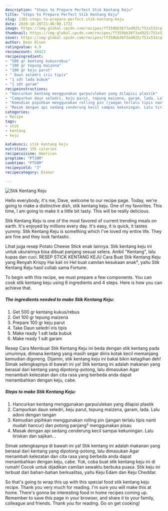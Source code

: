 ```yaml
---
description: "Steps to Prepare Perfect Stik Kentang Keju"
title: "Steps to Prepare Perfect Stik Kentang Keju"
slug: 1301-steps-to-prepare-perfect-stik-kentang-keju
date: 2020-10-28T21:46:08.172Z
image: https://img-global.cpcdn.com/recipes/ff359bb36f3ad925/751x532cq70/stik-kentang-keju-foto-resep-utama.jpg
thumbnail: https://img-global.cpcdn.com/recipes/ff359bb36f3ad925/751x532cq70/stik-kentang-keju-foto-resep-utama.jpg
cover: https://img-global.cpcdn.com/recipes/ff359bb36f3ad925/751x532cq70/stik-kentang-keju-foto-resep-utama.jpg
author: Dean Olson
ratingvalue: 4.9
reviewcount: 48423
recipeingredient:
- "500 gr kentang kukusrebus"
- "100 gr tepung maizena"
- "100 gr keju parut"
- " Daun seledri iris tipis"
- "1 sdt lada bubuk"
- "1 sdt garam"
recipeinstructions:
- "Hancurkan kentang menggunakan garpu/ulekan yang dilapisi plastik"
- "Campurkan daun seledri, keju parut, tepung maizena, garam, lada. Lalu adoni dengan tangan"
- "Kemudian pipihkan menggunakan rolling pin (jangan terlalu tipis nanti mudah hancur) dan potong panjang² menggunakan pisau"
- "Masak dengan api sedang cenderung kecil sampai kekuningan. Lalu tiriskan dan sajikan..."
categories:
- Recipe
tags:
- stik
- kentang
- keju

katakunci: stik kentang keju 
nutrition: 155 calories
recipecuisine: American
preptime: "PT10M"
cooktime: "PT50M"
recipeyield: "3"
recipecategory: Dinner

---
```



![Stik Kentang Keju](https://img-global.cpcdn.com/recipes/ff359bb36f3ad925/751x532cq70/stik-kentang-keju-foto-resep-utama.jpg)

Hello everybody, it's me, Dave, welcome to our recipe page. Today, we're going to make a distinctive dish, stik kentang keju. One of my favorites. This time, I am going to make it a little bit tasty. This will be really delicious.

Stik Kentang Keju is one of the most favored of current trending meals on earth. It's enjoyed by millions every day. It's easy, it is quick, it tastes yummy. Stik Kentang Keju is something which I've loved my entire life. They are fine and they look fantastic.

Lihat juga resep Potato Cheese Stick enak lainnya. Stik kentang keju ini untuk ukurannya bisa dibuat panjang sesuai selera. Ambil &#34;Kentang&#34;, lalu kupas dan cuci. RESEP STICK KENTANG KEJU Cara Buat Stik Kentang Keju yang Renyah Krispy Hai kali ini Hel buat camilan kesukaan anak², yaitu Stik Kentang Keju hasil collab sama Fortune.


To begin with this recipe, we must prepare a few components. You can cook stik kentang keju using 6 ingredients and 4 steps. Here is how you can achieve that.

<!--inarticleads1-->

##### The ingredients needed to make Stik Kentang Keju:

1. Get 500 gr kentang kukus/rebus
1. Get 100 gr tepung maizena
1. Prepare 100 gr keju parut
1. Take  Daun seledri iris tipis
1. Make ready 1 sdt lada bubuk
1. Make ready 1 sdt garam


Resep Cara Membuat Stik Kentang Keju ini beda dengan stik kentang pada umumnya, dimana kentang yang masih segar diiris kotak kecil memanjang kemudian digoreng. Dijamin, stik kentang keju ini bakal bikin ketagihan deh! Simak selengkapnya di bawah ini ya! Stik kentang ini adalah makanan yang berasal dari kentang yang dipotong-potong, lalu dimasukan Agar menambah kelezatan dan cita rasa yang berbeda anda dapat menambahkan dengan keju, cabe. 

<!--inarticleads2-->

##### Steps to make Stik Kentang Keju:

1. Hancurkan kentang menggunakan garpu/ulekan yang dilapisi plastik
1. Campurkan daun seledri, keju parut, tepung maizena, garam, lada. Lalu adoni dengan tangan
1. Kemudian pipihkan menggunakan rolling pin (jangan terlalu tipis nanti mudah hancur) dan potong panjang² menggunakan pisau
1. Masak dengan api sedang cenderung kecil sampai kekuningan. Lalu tiriskan dan sajikan...


Simak selengkapnya di bawah ini ya! Stik kentang ini adalah makanan yang berasal dari kentang yang dipotong-potong, lalu dimasukan Agar menambah kelezatan dan cita rasa yang berbeda anda dapat menambahkan dengan keju, cabe. Yuk, coba buat stik kentang keju ini di rumah! Cocok untuk dijadikan camilan sewaktu berbuka puasa. Stik keju ini terbuat dari bahan-bahan berkualitas, yaitu Keju Edam dan Keju Cheddar. 

So that's going to wrap this up with this special food stik kentang keju recipe. Thank you very much for reading. I'm sure you will make this at home. There's gonna be interesting food in home recipes coming up. Remember to save this page in your browser, and share it to your family, colleague and friends. Thank you for reading. Go on get cooking!
